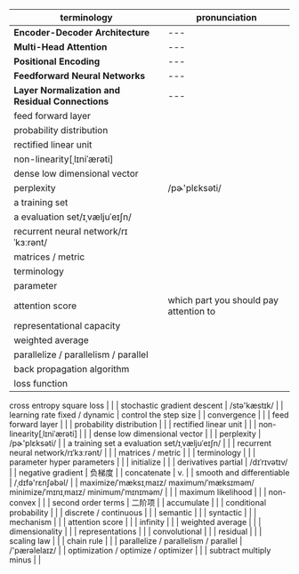 | terminology |pronunciation  |
| --- | --- |
| **Encoder-Decoder Architecture** | --- |
| **Multi-Head Attention**| --- |
|**Positional Encoding** | --- |
|**Feedforward Neural Networks** | --- |
|**Layer Normalization and Residual Connections**| --- |
| feed forward layer |  |
| probability distribution |  |
| rectified linear unit |  |
| non-linearity[ˌlɪniˈærəti] |  |
| dense low dimensional vector |  |
| perplexity | /pɚ'plɛksəti/ |
| a training set
a evaluation set/ɪˌvæljuˈeɪʃn/ |  |
| recurrent neural network/rɪˈkɜːrənt/ |  |
| matrices  / metric |  |
| terminology |  |
| parameter |  |
|attention score|which part you should pay attention to|
|representational capacity| |
|weighted average||
|parallelize / parallelism / parallel||
| back propagation algorithm |  |
| loss function
cross entropy
square loss |  |
| stochastic gradient descent | /stə'kæstɪk/ |
| learning rate
fixed / dynamic | control the step size |
| convergence |  |
| feed forward layer |  |
| probability distribution |  |
| rectified linear unit |  |
| non-linearity[ˌlɪniˈærəti] |  |
| dense low dimensional vector |  |
| perplexity | /pɚ'plɛksəti/ |
| a training set
a evaluation set/ɪˌvæljuˈeɪʃn/ |  |
| recurrent neural network/rɪˈkɜːrənt/ |  |
| matrices  / metric |  |
| terminology |  |
| parameter
hyper parameters |  |
| initialize |  |
| derivatives
partial | /dɪˈrɪvətɪv/ |
| negative gradient |  负梯度 |
| concatenate |  v. |
| smooth and differentiable | /ˌdɪfə'rɛnʃəbəl/ |
| maximize/ˈmæksɪˌmaɪz/
maximum/ˈmæksɪməm/
minimize/ˈmɪnɪˌmaɪz/
minimum/ˈmɪnɪməm/ |  |
| maximum likelihood |  |
| non-convex |  |
| second order terms |  二阶项 |
| accumulate |  |
| conditional probability |  |
| discrete / continuous |  |
| semantic |  |
| syntactic |  |
| mechanism |  |
| attention score |  |
| infinity |  |
| weighted average |  |
| dimensionality |  |
| representations |  |
| convolutional |  |
| residual |  |
| scaling law |  |
| chain rule |  |
| parallelize / parallelism / parallel | /'pærəlelaɪz/ |
| optimization / optimize / optimizer |  |
| subtract
multiply
minus |  |

